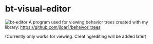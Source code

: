 # bt-visual-editor
 ![bt-editor](https://user-images.githubusercontent.com/115123084/214773950-ebaf3b96-f2a1-4b26-bb6b-ed365e119153.png)
 A program used for viewing behavior trees created with my library: https://github.com/jloar1/behaivor_trees

(Currently only works for viewing. Creating/editing will be added later)

